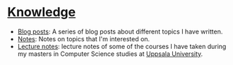 # [Knowledge](https://diegocasmo.github.io/knowledge/)

- [Blog posts](blog-posts): A series of blog posts about different topics I have written.
- [Notes](notes): Notes on topics that I'm interested on.
- [Lecture notes](lecture-notes/computer-science-masters-uppsala-university): lecture notes of some of the courses I have taken during my masters in Computer Science studies at [Uppsala University](http://www.it.uu.se/).
